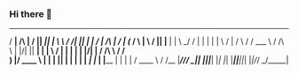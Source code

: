 ### Hi there 👋

  _____           __  __  ______  _______    __     __ _____  _       __  __            ______
 / ____|   /\    |  \/  ||  ____||__   __|   \ \   / /|_   _|| |     |  \/  |    /\    |___  /
| (___    /  \   | \  / || |__      | |       \ \_/ /   | |  | |     | \  / |   /  \      / / 
 \___ \  / /\ \  | |\/| ||  __|     | |        \   /    | |  | |     | |\/| |  / /\ \    / /  
 ____) |/ ____ \ | |  | || |____    | |         | |    _| |_ | |____ | |  | | / ____ \  / /__ 
|_____//_/    \_\|_|  |_||______|   |_|         |_|   |_____||______||_|  |_|/_/    \_\/_____|
                                                                                              
                                                                                              
